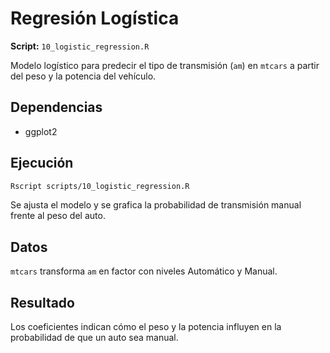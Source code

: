 # Regresión Logística

**Script:** `10_logistic_regression.R`

Modelo logístico para predecir el tipo de transmisión (`am`) en `mtcars` a partir del peso y la potencia del vehículo.

## Dependencias
- ggplot2

## Ejecución
```bash
Rscript scripts/10_logistic_regression.R
```
Se ajusta el modelo y se grafica la probabilidad de transmisión manual frente al peso del auto.

## Datos
`mtcars` transforma `am` en factor con niveles Automático y Manual.

## Resultado
Los coeficientes indican cómo el peso y la potencia influyen en la probabilidad de que un auto sea manual.
